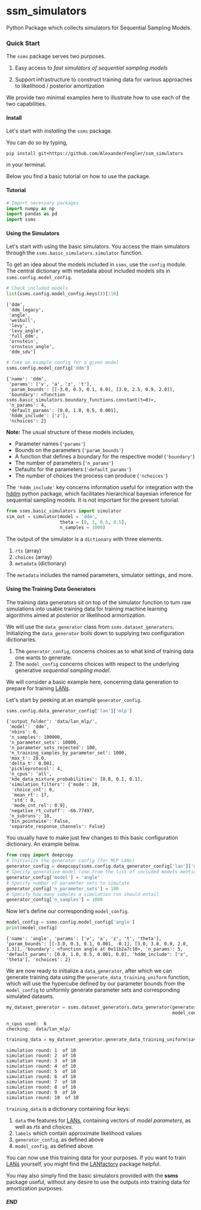 # ssm_simulators
Python Package which collects simulators for Sequential Sampling Models.

### Quick Start

The `ssms` package serves two purposes. 

1. Easy access to *fast simulators of sequential sampling models*
   
2. Support infrastructure to construct training data for various approaches to likelihood / posterior amortization

We provide two minimal examples here to illustrate how to use each of the two capabilities.

#### Install

Let's start with *installing* the `ssms` package.

You can do so by typing,

`pip install git+https://github.com/AlexanderFengler/ssm_simulators`

in your terminal.

Below you find a basic tutorial on how to use the package.

#### Tutorial

```python
# Import necessary packages
import numpy as np
import pandas as pd
import ssms
```

#### Using the Simulators

Let's start with using the basic simulators. 
You access the main simulators through the  `ssms.basic_simulators.simulator` function.

To get an idea about the models included in `ssms`, use the `config` module.
The central dictionary with metadata about included models sits in `ssms.config.model_config`. 


```python
# Check included models
list(ssms.config.model_config.keys())[:10]
```




    ['ddm',
     'ddm_legacy',
     'angle',
     'weibull',
     'levy',
     'levy_angle',
     'full_ddm',
     'ornstein',
     'ornstein_angle',
     'ddm_sdv']




```python
# Take an example config for a given model
ssms.config.model_config['ddm']
```




    {'name': 'ddm',
     'params': ['v', 'a', 'z', 't'],
     'param_bounds': [[-3.0, 0.3, 0.1, 0.0], [3.0, 2.5, 0.9, 2.0]],
     'boundary': <function ssms.basic_simulators.boundary_functions.constant(t=0)>,
     'n_params': 4,
     'default_params': [0.0, 1.0, 0.5, 0.001],
     'hddm_include': ['z'],
     'nchoices': 2}



**Note:**
The usual structure of these models includes,

- Parameter names (`'params'`)
- Bounds on the parameters (`'param_bounds'`)
- A function that defines a boundary for the respective model (`'boundary'`)
- The number of parameters (`'n_params'`)
- Defaults for the parameters (`'default_params'`)
- The number of choices the process can produce (`'nchoices'`)

The `'hddm_include'` key concerns information useful for integration with the [hddm](https://github.com/hddm-devs/hddm) python package, which facilitates hierarchical bayesian inference for sequential sampling models. It is not important for the present tutorial.


```python
from ssms.basic_simulators import simulator
sim_out = simulator(model = 'ddm', 
                    theta = [0, 1, 0.5, 0.5],
                    n_samples = 1000)
```

The output of the simulator is a `dictionary` with three elements.

1. `rts` (array)
2. `choices` (array)
3. `metadata` (dictionary)

The `metadata` includes the named parameters, simulator settings, and more.

#### Using the Training Data Generators

The training data generators sit on top of the simulator function to turn raw simulations into usable training data for training machine learning algorithms aimed at posterior or likelihood armortization.

We will use the `data_generator` class from `ssms.dataset_generators`. Initializing the `data_generator` boils down to supplying two configuration dictionaries.

1. The `generator_config`, concerns choices as to what kind of training data one wants to generate.
2. The `model_config` concerns choices with respect to the underlying generative *sequential sampling model*. 

We will consider a basic example here, concerning data generation to prepare for training [LANs](https://elifesciences.org/articles/65074).

Let's start by peeking at an example `generator_config`.


```python
ssms.config.data_generator_config['lan']['mlp']
```




    {'output_folder': 'data/lan_mlp/',
     'model': 'ddm',
     'nbins': 0,
     'n_samples': 100000,
     'n_parameter_sets': 10000,
     'n_parameter_sets_rejected': 100,
     'n_training_samples_by_parameter_set': 1000,
     'max_t': 20.0,
     'delta_t': 0.001,
     'pickleprotocol': 4,
     'n_cpus': 'all',
     'kde_data_mixture_probabilities': [0.8, 0.1, 0.1],
     'simulation_filters': {'mode': 20,
      'choice_cnt': 0,
      'mean_rt': 17,
      'std': 0,
      'mode_cnt_rel': 0.9},
     'negative_rt_cutoff': -66.77497,
     'n_subruns': 10,
     'bin_pointwise': False,
     'separate_response_channels': False}



You usually have to make just few changes to this basic configuration dictionary.
An example below.


```python
from copy import deepcopy
# Initialize the generator config (for MLP LANs)
generator_config = deepcopy(ssms.config.data_generator_config['lan']['mlp'])
# Specify generative model (one from the list of included models mentioned above)
generator_config['model'] = 'angle' 
# Specify number of parameter sets to simulate
generator_config['n_parameter_sets'] = 100 
# Specify how many samples a simulation run should entail
generator_config['n_samples'] = 1000
```

Now let's define our corresponding `model_config`.


```python
model_config = ssms.config.model_config['angle']
print(model_config)
```

    {'name': 'angle', 'params': ['v', 'a', 'z', 't', 'theta'], 'param_bounds': [[-3.0, 0.3, 0.1, 0.001, -0.1], [3.0, 3.0, 0.9, 2.0, 1.3]], 'boundary': <function angle at 0x11b2a7c10>, 'n_params': 5, 'default_params': [0.0, 1.0, 0.5, 0.001, 0.0], 'hddm_include': ['z', 'theta'], 'nchoices': 2}


We are now ready to initialize a `data_generator`, after which we can generate training data using the `generate_data_training_uniform` function, which will use the hypercube defined by our parameter bounds from the `model_config` to uniformly generate parameter sets and corresponding simulated datasets.


```python
my_dataset_generator = ssms.dataset_generators.data_generator(generator_config = generator_config,
                                                              model_config = model_config)
```

    n_cpus used:  6
    checking:  data/lan_mlp/



```python
training_data = my_dataset_generator.generate_data_training_uniform(save = False)
```

    simulation round: 1  of 10
    simulation round: 2  of 10
    simulation round: 3  of 10
    simulation round: 4  of 10
    simulation round: 5  of 10
    simulation round: 6  of 10
    simulation round: 7  of 10
    simulation round: 8  of 10
    simulation round: 9  of 10
    simulation round: 10  of 10


`training_data` is a dictionary containing four keys:

1. `data` the features for [LANs](https://elifesciences.org/articles/65074), containing vectors of *model parameters*, as well as *rts* and *choices*.
2. `labels` which contain approximate likelihood values
3. `generator_config`, as defined above
4. `model_config`, as defined above

You can now use this training data for your purposes. If you want to train [LANs](https://elifesciences.org/articles/65074) yourself, you might find the [LANfactory](https://github.com/AlexanderFengler/LANfactory) package helpful.

You may also simply find the basic simulators provided with the **ssms** package useful, without any desire to use the outputs into training data for amortization purposes.

##### END

